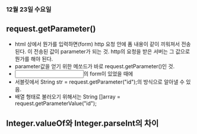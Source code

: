 ### 12월 23일 수요일

## request.getParameter()

  * html 상에서 뭔가를 입력하면(form) http 요청 안에 폼 내용이 같이 끼워져서 전송된다. 이 전송된 값이 parameter가 되는 것. http의 요청을 받은 서버는 그 값으로 뭔가를 해야 된다.
  * parameter값을 얻기 위한 메쏘드가 바로 request.getParameter()인 것.
  * <input type = "text" name = "id">의 form이 있었을 때에
  * 서블릿에서 String str = request.getParameter("id");의 방식으로 알아낼 수 있음.
  * 배열 형태로 불러오기 위해서는 String []array = request.getParameterValue("id");

## Integer.valueOf와 Integer.parseInt의 차이